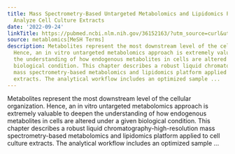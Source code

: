 ```yaml
---
title: Mass Spectrometry-Based Untargeted Metabolomics and Lipidomics Platforms to
  Analyze Cell Culture Extracts
date: '2022-09-24'
linkTitle: https://pubmed.ncbi.nlm.nih.gov/36152163/?utm_source=curl&utm_medium=rss&utm_campaign=pubmed-2&utm_content=1Zkrxt7ktlCbHBXEV3v65xxSnkSWNsJ1A6Fq3gBniKhGfIUslK&fc=20210907212339&ff=20220928215211&v=2.17.8
source: metablomics[MeSH Terms]
description: Metabolites represent the most downstream level of the cellular organization.
  Hence, an in vitro untargeted metabolomics approach is extremely valuable to deepen
  the understanding of how endogenous metabolites in cells are altered under a given
  biological condition. This chapter describes a robust liquid chromatography-high-resolution
  mass spectrometry-based metabolomics and lipidomics platform applied to cell culture
  extracts. The analytical workflow includes an optimized sample ...
---
```

Metabolites represent the most downstream level of the cellular organization. Hence, an in vitro untargeted metabolomics approach is extremely valuable to deepen the understanding of how endogenous metabolites in cells are altered under a given biological condition. This chapter describes a robust liquid chromatography-high-resolution mass spectrometry-based metabolomics and lipidomics platform applied to cell culture extracts. The analytical workflow includes an optimized sample ...